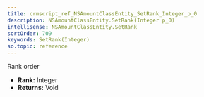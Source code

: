 ```yaml
---
title: crmscript_ref_NSAmountClassEntity_SetRank_Integer_p_0
description: NSAmountClassEntity.SetRank(Integer p_0)
intellisense: NSAmountClassEntity.SetRank
sortOrder: 709
keywords: SetRank(Integer)
so.topic: reference
---
```



Rank order



* **Rank:** Integer
* **Returns:** Void


